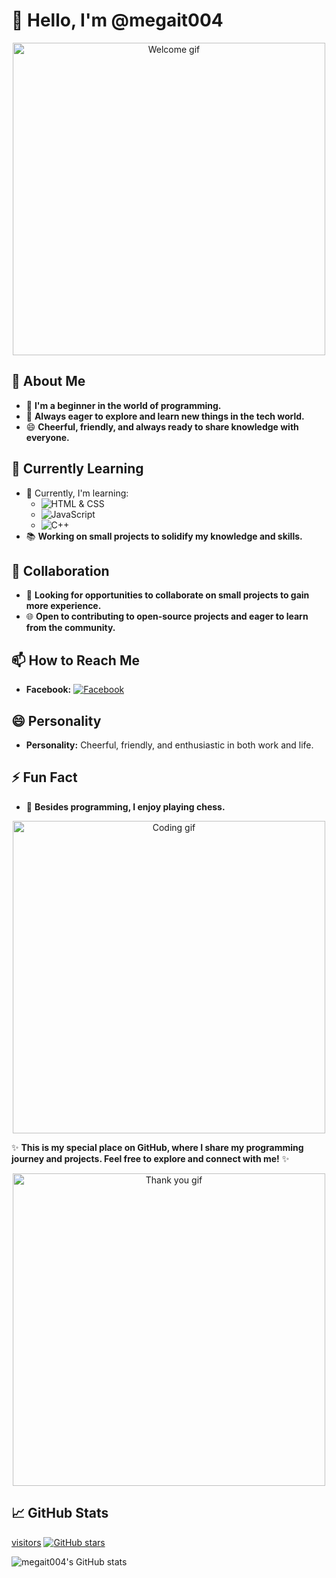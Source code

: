 # 👋 Hello, I'm @megait004
<p align="center">
  <img src="https://media.tenor.com/2uyENRmiUt0AAAAC/anime-girl.gif" alt="Welcome gif" width="500"/>
</p>

## 👀 About Me
- 🌟 **I'm a beginner in the world of programming.**
- 🌱 **Always eager to explore and learn new things in the tech world.**
- 😄 **Cheerful, friendly, and always ready to share knowledge with everyone.**

## 🌱 Currently Learning
- 🚀 Currently, I'm learning:
  - ![HTML & CSS](https://img.shields.io/badge/HTML%20&%20CSS-orange?style=for-the-badge&logo=html5&logoColor=white)
  - ![JavaScript](https://img.shields.io/badge/JavaScript-yellow?style=for-the-badge&logo=javascript&logoColor=white)
  - ![C++](https://img.shields.io/badge/C++-blue?style=for-the-badge&logo=cplusplus&logoColor=white)
- 📚 **Working on small projects to solidify my knowledge and skills.**

## 💞️ Collaboration
- 🤝 **Looking for opportunities to collaborate on small projects to gain more experience.**
- 🌐 **Open to contributing to open-source projects and eager to learn from the community.**

## 📫 How to Reach Me
- <i class="fa-brands fa-facebook"></i> **Facebook:** [![Facebook](https://img.shields.io/badge/Facebook-blue?style=for-the-badge&logo=facebook&logoColor=white)](https://www.facebook.com/giapzech)

## 😄 Personality
- **Personality:** Cheerful, friendly, and enthusiastic in both work and life.

## ⚡ Fun Fact
- 🎸 **Besides programming, I enjoy playing chess.**

<p align="center">
  <img src="https://media.tenor.com/3hJBSbmF4YIAAAAC/cute-anime-study.gif" alt="Coding gif" width="500"/>
</p>

✨ **This is my special place on GitHub, where I share my programming journey and projects. Feel free to explore and connect with me!** ✨

<p align="center">
  <img src="https://media.giphy.com/media/L1R1tvI9svkIWwpVYr/giphy.gif" alt="Thank you gif" width="500"/>
</p>

## 📈 GitHub Stats

[visitors](https://visitor-badge.glitch.me/badge?page_id=megait004&left_color=green&right_color=red)
[![GitHub stars](https://img.shields.io/github/stars/megait004/megait004?style=social)](https://github.com/megait004/megait004/stargazers)

![megait004's GitHub stats](https://github-readme-stats.vercel.app/api?username=megait004&show_icons=true&theme=radical)
